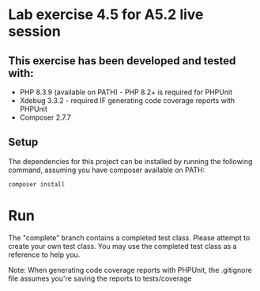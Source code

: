 # Lab exercise 4.5 for A5.2 live session

## This exercise has been developed and tested with:
* PHP 8.3.9 (available on PATH) - PHP 8.2+ is required for PHPUnit
* Xdebug 3.3.2 - required IF generating code coverage reports with PHPUnit
* Composer 2.7.7

## Setup
The dependencies for this project can be installed by running the following command, assuming you have composer available on PATH:

`composer install`

# Run
The "complete" branch contains a completed test class. Please attempt to create your own test class. You may use the completed test class as a reference to help you.

Note: When generating code coverage reports with PHPUnit, the .gitignore file assumes you're saving the reports to tests/coverage
